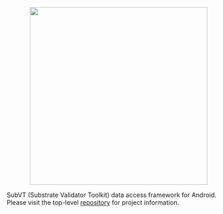 <p align="center">
	<img width="400" src="https://raw.githubusercontent.com/helikon-labs/subvt/main/assets/design/logo/subvt_logo_blue.png">
</p>

SubVT (Substrate Validator Toolkit) data access framework for Android. Please visit the top-level [repository](https://github.com/helikon-labs/subvt) for project information.